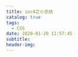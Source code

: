 ```yaml
---
title: ioc4之小总结
catalog: true
tags:
  - CSS
date: 2020-01-20 11:57:45
subtitle:
header-img:
---
```

